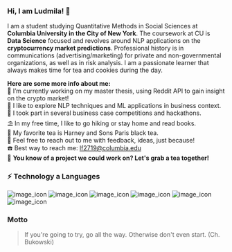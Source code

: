 ### Hi, I am Ludmila! 👋

I am a student studying Quantitative Methods in Social Sciences at **Columbia University in the City of New York**. The coursework at CU is **Data Science** focused and revolves around NLP applications on the **cryptocurrency market predictions**. Professional history is in communications (advertising/marketing) for private and non-governmental organizations, as well as in risk analysis. I am a passionate learner that always makes time for tea and cookies during the day.

**Here are some more info about me:** <br>
 🔭 I’m currently working on my master thesis, using Reddit API to gain insight on the crypto market! <br>
 🌱 I like to explore NLP techniques and ML applications in business context. <br>
 :star2: I took part in several business case competitions and hackathons. <br>
 :parasol_on_ground: In my free time, I like to go hiking or stay home and read books. <br>
 :yellow_heart: My favorite tea is Harney and Sons Paris black tea. <br>
 💬 Feel free to reach out to me with feedback, ideas, just because! <br>
 :phone: Best way to reach me: lf2719@columbia.edu <br>
 :tea: **You know of a project we could work on? Let's grab a tea together!**<br>

### ⚡ Technology a Languages
![image_icon](https://img.shields.io/badge/Python-FFD43B?style=for-the-badge&logo=python&logoColor=blue) ![image_icon](https://img.shields.io/badge/Pandas-2C2D72?style=for-the-badge&logo=pandas&logoColor=white) ![image_icon](https://img.shields.io/badge/R-276DC3?style=for-the-badge&logo=r&logoColor=white)
![image_icon](https://img.shields.io/badge/Leaflet-199900?style=for-the-badge&logo=Leaflet&logoColor=white)
![image_icon](https://img.shields.io/badge/Plotly-239120?style=for-the-badge&logo=plotly&logoColor=white)
![image_icon](https://img.shields.io/badge/MySQL-005C84?style=for-the-badge&logo=mysql&logoColor=white)

### Motto
> If you're going to try, go all the way. Otherwise don't even start. (Ch. Bukowski)
